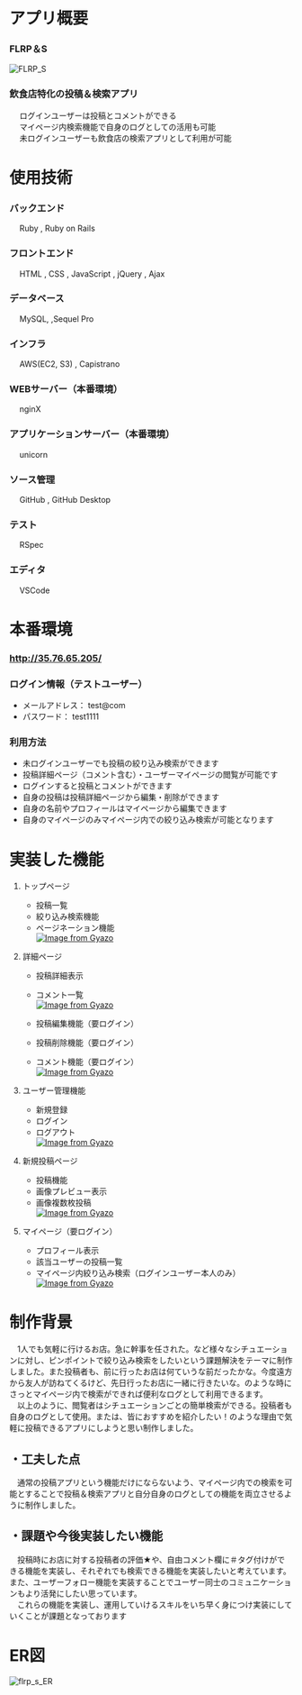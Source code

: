 # **アプリ概要**

### **FLRP＆S**
![FLRP_S](https://user-images.githubusercontent.com/89243444/136727993-844f4027-2a99-46e5-b4c3-f667834facce.png)

### 飲食店特化の投稿＆検索アプリ
&emsp; ログインユーザーは投稿とコメントができる  
&emsp; マイページ内検索機能で自身のログとしての活用も可能  
&emsp; 未ログインユーザーも飲食店の検索アプリとして利用が可能  

# **使用技術**

### バックエンド
&emsp; Ruby , Ruby on Rails
### フロントエンド
&emsp; HTML , CSS , JavaScript , jQuery , Ajax
### データベース
&emsp; MySQL, ,Sequel Pro
### インフラ
&emsp; AWS(EC2, S3) , Capistrano
### WEBサーバー（本番環境）
&emsp; nginX
### アプリケーションサーバー（本番環境）
&emsp; unicorn
### ソース管理
&emsp; GitHub , GitHub Desktop
### テスト
&emsp; RSpec
### エディタ
&emsp; VSCode

# **本番環境**

### http://35.76.65.205/

### ログイン情報（テストユーザー）
- メールアドレス： test@com
- パスワード： test1111

### 利用方法
- 未ログインユーザーでも投稿の絞り込み検索ができます
- 投稿詳細ページ（コメント含む）・ユーザーマイページの閲覧が可能です
- ログインすると投稿とコメントができます
- 自身の投稿は投稿詳細ページから編集・削除ができます
- 自身の名前やプロフィールはマイページから編集できます
- 自身のマイページのみマイページ内での絞り込み検索が可能となります

# **実装した機能**

1. トップページ
    - 投稿一覧
    - 絞り込み検索機能
    - ページネーション機能  
    [![Image from Gyazo](https://i.gyazo.com/fc744a6140dcacad28e570e95e79054e.gif)](https://gyazo.com/fc744a6140dcacad28e570e95e79054e.gif)  

1. 詳細ページ
    - 投稿詳細表示
    - コメント一覧  
    [![Image from Gyazo](https://i.gyazo.com/72dfd8ba919535e7f6b3d5276ed36f02.gif)](https://gyazo.com/72dfd8ba919535e7f6b3d5276ed36f02)  

    - 投稿編集機能（要ログイン）
    - 投稿削除機能（要ログイン）
    - コメント機能（要ログイン）  
    [![Image from Gyazo](https://i.gyazo.com/49ce79bedf240135b18851fd8fe94eed.gif)](https://gyazo.com/49ce79bedf240135b18851fd8fe94eed)  

1. ユーザー管理機能
    - 新規登録
    - ログイン
    - ログアウト  
    [![Image from Gyazo](https://i.gyazo.com/8379c248b225af0207b7a456c436d43f.jpg)](https://gyazo.com/8379c248b225af0207b7a456c436d43f)  

1. 新規投稿ページ
    - 投稿機能
    - 画像プレビュー表示
    - 画像複数枚投稿  
    [![Image from Gyazo](https://i.gyazo.com/9b2fbf0bedde0803706e99cff2e6acd1.gif)](https://gyazo.com/9b2fbf0bedde0803706e99cff2e6acd1)  

1. マイページ（要ログイン）
    - プロフィール表示
    - 該当ユーザーの投稿一覧
    - マイページ内絞り込み検索（ログインユーザー本人のみ）  
    [![Image from Gyazo](https://i.gyazo.com/34affcbccff7840f1abb92b0d72d0086.gif)](https://gyazo.com/34affcbccff7840f1abb92b0d72d0086)  

# **制作背景**

&emsp;1人でも気軽に行けるお店。急に幹事を任された。など様々なシチュエーションに対し、ピンポイントで絞り込み検索をしたいという課題解決をテーマに制作しました。また投稿者も、前に行ったお店は何ていうな前だったかな。今度遠方から友人が訪ねてくるけど、先日行ったお店に一緒に行きたいな。のような時にさっとマイページ内で検索ができれば便利なログとして利用できるます。  
&emsp;以上のように、閲覧者はシチュエーションごとの簡単検索ができる。投稿者も自身のログとして使用。または、皆におすすめを紹介したい！のような理由で気軽に投稿できるアプリにしようと思い制作しました。

## **・工夫した点**
&emsp;通常の投稿アプリという機能だけにならないよう、マイページ内での検索を可能とすることで投稿＆検索アプリと自分自身のログとしての機能を両立させるように制作しました。

## **・課題や今後実装したい機能**
&emsp;投稿時にお店に対する投稿者の評価★や、自由コメント欄に＃タグ付けができる機能を実装し、それぞれでも検索できる機能を実装したいと考えています。また、ユーザーフォロー機能を実装することでユーザー同士のコミュニケーションもより活発にしたい思っています。  
&emsp;これらの機能を実装し、運用していけるスキルをいち早く身につけ実装にしていくことが課題となっております

# ER図
![flrp_s_ER](https://user-images.githubusercontent.com/89243444/136750869-d7b785f1-ede4-4163-a893-d7766c618c90.png)